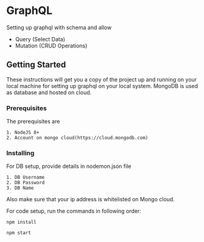 # GraphQL 

Setting up graphql with schema and allow 
* Query (Select Data)
* Mutation (CRUD Operations)

## Getting Started

These instructions will get you a copy of the project up and running on your local machine for setting up graphql on your local system. MongoDB is used as database and hosted on cloud.

### Prerequisites

The prerequisites are

```
1. NodeJS 8+
2. Account on mongo cloud(https://cloud.mongodb.com)

```

### Installing

For DB setup, provide details in nodemon.json file

```
1. DB Username
2. DB Password
3. DB Name
```

Also make sure that your ip address is whitelisted on Mongo cloud.

For code setup, run the commands in following order:

```
npm install
```

```
npm start
```


